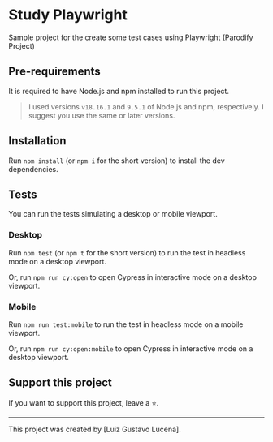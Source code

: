 # Study Playwright

Sample project for the create some test cases using Playwright (Parodify Project)

## Pre-requirements

It is required to have Node.js and npm installed to run this project.

> I used versions `v18.16.1` and `9.5.1` of Node.js and npm, respectively. I suggest you use the same or later versions.

## Installation

Run `npm install` (or `npm i` for the short version) to install the dev dependencies.

## Tests

You can run the tests simulating a desktop or mobile viewport.

### Desktop

Run `npm test` (or `npm t` for the short version) to run the test in headless 
mode on a desktop viewport.

Or, run `npm run cy:open` to open Cypress in interactive mode on a desktop 
viewport.

### Mobile

Run `npm run test:mobile` to run the test in headless mode on a mobile viewport.

Or, run `npm run cy:open:mobile` to open Cypress in interactive mode on a desktop
viewport.

## Support this project

If you want to support this project, leave a ⭐.

___

This project was created by [Luiz Gustavo Lucena].
